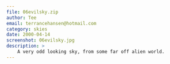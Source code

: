 ```yaml
---
file: 06evilsky.zip
author: Tee
email: terrancehansen@hotmail.com
category: skies
date: 2000-04-14
screenshot: 06evilsky.jpg
description: >
    A very odd looking sky, from some far off alien world.
---
```

